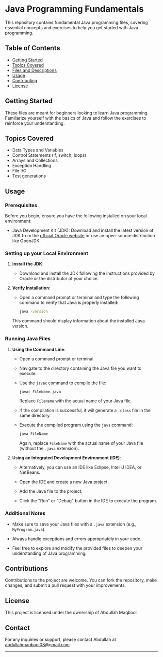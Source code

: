 # Java Programming Fundamentals

This repository contains fundamental Java programming files, covering essential concepts and exercises to help you get started with Java programming.

## Table of Contents

- [Getting Started](#getting-started)
- [Topics Covered](#topics-covered)
- [Files and Descriptions](#files-and-descriptions)
- [Usage](#Usage)
- [Contributing](#Contributions)
- [License](#License)

## Getting Started

These files are meant for beginners looking to learn Java programming. Familiarize yourself with the basics of Java and follow the exercises to reinforce your understanding.

## Topics Covered

- Data Types and Variables
- Control Statements (if, switch, loops)
- Arrays and Collections
- Exception Handling
- File I/O
- Test generations


## Usage
### Prerequisites

Before you begin, ensure you have the following installed on your local environment:

- Java Development Kit (JDK): Download and install the latest version of JDK from the [official Oracle website](https://www.oracle.com/java/technologies/javase-downloads.html) or use an open-source distribution like OpenJDK.

### Setting up your Local Environment

1. **Install the JDK**:

   - Download and install the JDK following the instructions provided by Oracle or the distributor of your choice.

2. **Verify Installation**:

   - Open a command prompt or terminal and type the following command to verify that Java is properly installed:

     ```bash
     java -version
     ```

   This command should display information about the installed Java version.

### Running Java Files

1. **Using the Command Line**:

   - Open a command prompt or terminal.

   - Navigate to the directory containing the Java file you want to execute.

   - Use the `javac` command to compile the file:

     ```bash
     javac FileName.java
     ```

     Replace `FileName` with the actual name of your Java file.

   - If the compilation is successful, it will generate a `.class` file in the same directory.

   - Execute the compiled program using the `java` command:

     ```bash
     java FileName
     ```

     Again, replace `FileName` with the actual name of your Java file (without the `.java` extension).

2. **Using an Integrated Development Environment (IDE)**:

   - Alternatively, you can use an IDE like Eclipse, IntelliJ IDEA, or NetBeans.

   - Open the IDE and create a new Java project.

   - Add the Java file to the project.

   - Click the "Run" or "Debug" button in the IDE to execute the program.

### Additional Notes

- Make sure to save your Java files with a `.java` extension (e.g., `MyProgram.java`).

- Always handle exceptions and errors appropriately in your code.

- Feel free to explore and modify the provided files to deepen your understanding of Java programming.

## Contributions

Contributions to the project are welcome. You can fork the repository, make changes, and submit a pull request with your improvements.

## License

This project is licensed under the ownership of Abdullah Maqbool

## Contact

For any inquiries or support, please contact Abdullah at abdullahmaqbool08@gmail.com.

---
